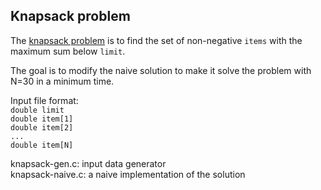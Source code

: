 ## Knapsack problem

The [knapsack problem](https://en.wikipedia.org/wiki/Knapsack_problem) is to find the set of non-negative `items` with the maximum sum below `limit`.

The goal is to modify the naive solution to make it solve the problem with N=30 in a minimum time.

Input file format:  
`double limit`  
`double item[1]`  
`double item[2]`  
`...`  
`double item[N]`

knapsack-gen.c: input data generator  
knapsack-naive.c: a naive implementation of the solution

